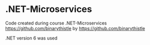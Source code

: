 # .NET-Microservices
Code created during course .NET-Microservices https://github.com/binarythistle by https://github.com/binarythistle 

.NET version 6 was used 
